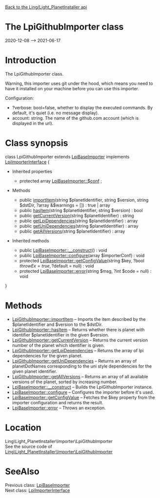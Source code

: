 [Back to the Ling/Light_PlanetInstaller api](https://github.com/lingtalfi/Light_PlanetInstaller/blob/master/doc/api/Ling/Light_PlanetInstaller.md)



The LpiGithubImporter class
================
2020-12-08 --> 2021-06-17






Introduction
============

The LpiGithubImporter class.

Warning, this importer uses git under the hood, which means you need to have it installed on your machine
before you can use this importer.

Configuration:

- ?verbose: bool=false, whether to display the executed commands. By default, it's quiet (i.e. no message display).
- account: string. The name of the github.com account (which is displayed in the url).



Class synopsis
==============


class <span class="pl-k">LpiGithubImporter</span> extends [LpiBaseImporter](https://github.com/lingtalfi/Light_PlanetInstaller/blob/master/doc/api/Ling/Light_PlanetInstaller/Importer/LpiBaseImporter.md) implements [LpiImporterInterface](https://github.com/lingtalfi/Light_PlanetInstaller/blob/master/doc/api/Ling/Light_PlanetInstaller/Importer/LpiImporterInterface.md) {

- Inherited properties
    - protected array [LpiBaseImporter::$conf](#property-conf) ;

- Methods
    - public [importItem](https://github.com/lingtalfi/Light_PlanetInstaller/blob/master/doc/api/Ling/Light_PlanetInstaller/Importer/LpiGithubImporter/importItem.md)(string $planetIdentifier, string $version, string $dstDir, ?array &$warnings = []) : true | array
    - public [hasItem](https://github.com/lingtalfi/Light_PlanetInstaller/blob/master/doc/api/Ling/Light_PlanetInstaller/Importer/LpiGithubImporter/hasItem.md)(string $planetIdentifier, string $version) : bool
    - public [getCurrentVersion](https://github.com/lingtalfi/Light_PlanetInstaller/blob/master/doc/api/Ling/Light_PlanetInstaller/Importer/LpiGithubImporter/getCurrentVersion.md)(string $planetIdentifier) : string
    - public [getLpiDependencies](https://github.com/lingtalfi/Light_PlanetInstaller/blob/master/doc/api/Ling/Light_PlanetInstaller/Importer/LpiGithubImporter/getLpiDependencies.md)(string $planetIdentifier) : array
    - public [getUniDependencies](https://github.com/lingtalfi/Light_PlanetInstaller/blob/master/doc/api/Ling/Light_PlanetInstaller/Importer/LpiGithubImporter/getUniDependencies.md)(string $planetIdentifier) : array
    - public [getAllVersions](https://github.com/lingtalfi/Light_PlanetInstaller/blob/master/doc/api/Ling/Light_PlanetInstaller/Importer/LpiGithubImporter/getAllVersions.md)(string $planetIdentifier) : array

- Inherited methods
    - public [LpiBaseImporter::__construct](https://github.com/lingtalfi/Light_PlanetInstaller/blob/master/doc/api/Ling/Light_PlanetInstaller/Importer/LpiBaseImporter/__construct.md)() : void
    - public [LpiBaseImporter::configure](https://github.com/lingtalfi/Light_PlanetInstaller/blob/master/doc/api/Ling/Light_PlanetInstaller/Importer/LpiBaseImporter/configure.md)(array $importerConf) : void
    - protected [LpiBaseImporter::getConfigValue](https://github.com/lingtalfi/Light_PlanetInstaller/blob/master/doc/api/Ling/Light_PlanetInstaller/Importer/LpiBaseImporter/getConfigValue.md)(string $key, ?bool $throwEx = true, ?$default = null) : void
    - protected [LpiBaseImporter::error](https://github.com/lingtalfi/Light_PlanetInstaller/blob/master/doc/api/Ling/Light_PlanetInstaller/Importer/LpiBaseImporter/error.md)(string $msg, ?int $code = null) : void

}






Methods
==============

- [LpiGithubImporter::importItem](https://github.com/lingtalfi/Light_PlanetInstaller/blob/master/doc/api/Ling/Light_PlanetInstaller/Importer/LpiGithubImporter/importItem.md) &ndash; Imports the item described by the $planetIdentifier and $version to the $dstDir.
- [LpiGithubImporter::hasItem](https://github.com/lingtalfi/Light_PlanetInstaller/blob/master/doc/api/Ling/Light_PlanetInstaller/Importer/LpiGithubImporter/hasItem.md) &ndash; Returns whether there is planet with identifier $planetIdentifier in the given $version.
- [LpiGithubImporter::getCurrentVersion](https://github.com/lingtalfi/Light_PlanetInstaller/blob/master/doc/api/Ling/Light_PlanetInstaller/Importer/LpiGithubImporter/getCurrentVersion.md) &ndash; Returns the current version number of the planet which identifier is given.
- [LpiGithubImporter::getLpiDependencies](https://github.com/lingtalfi/Light_PlanetInstaller/blob/master/doc/api/Ling/Light_PlanetInstaller/Importer/LpiGithubImporter/getLpiDependencies.md) &ndash; Returns the array of lpi dependencies for the given planet.
- [LpiGithubImporter::getUniDependencies](https://github.com/lingtalfi/Light_PlanetInstaller/blob/master/doc/api/Ling/Light_PlanetInstaller/Importer/LpiGithubImporter/getUniDependencies.md) &ndash; Returns an array of planetDotNames corresponding to the uni style dependencies for the given planet identifier.
- [LpiGithubImporter::getAllVersions](https://github.com/lingtalfi/Light_PlanetInstaller/blob/master/doc/api/Ling/Light_PlanetInstaller/Importer/LpiGithubImporter/getAllVersions.md) &ndash; Returns an array of all available versions of the planet, sorted by increasing number.
- [LpiBaseImporter::__construct](https://github.com/lingtalfi/Light_PlanetInstaller/blob/master/doc/api/Ling/Light_PlanetInstaller/Importer/LpiBaseImporter/__construct.md) &ndash; Builds the LpiGithubImporter instance.
- [LpiBaseImporter::configure](https://github.com/lingtalfi/Light_PlanetInstaller/blob/master/doc/api/Ling/Light_PlanetInstaller/Importer/LpiBaseImporter/configure.md) &ndash; Configures the importer before it's used.
- [LpiBaseImporter::getConfigValue](https://github.com/lingtalfi/Light_PlanetInstaller/blob/master/doc/api/Ling/Light_PlanetInstaller/Importer/LpiBaseImporter/getConfigValue.md) &ndash; Fetches the $key property from the importer configuration and returns the result.
- [LpiBaseImporter::error](https://github.com/lingtalfi/Light_PlanetInstaller/blob/master/doc/api/Ling/Light_PlanetInstaller/Importer/LpiBaseImporter/error.md) &ndash; Throws an exception.





Location
=============
Ling\Light_PlanetInstaller\Importer\LpiGithubImporter<br>
See the source code of [Ling\Light_PlanetInstaller\Importer\LpiGithubImporter](https://github.com/lingtalfi/Light_PlanetInstaller/blob/master/Importer/LpiGithubImporter.php)



SeeAlso
==============
Previous class: [LpiBaseImporter](https://github.com/lingtalfi/Light_PlanetInstaller/blob/master/doc/api/Ling/Light_PlanetInstaller/Importer/LpiBaseImporter.md)<br>Next class: [LpiImporterInterface](https://github.com/lingtalfi/Light_PlanetInstaller/blob/master/doc/api/Ling/Light_PlanetInstaller/Importer/LpiImporterInterface.md)<br>
